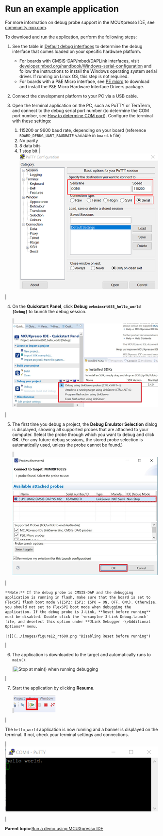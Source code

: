 # Run an example application

For more information on debug probe support in the MCUXpresso IDE, see [community.nxp.com](https://community.nxp.com/message/630901).

To download and run the application, perform the following steps:

1.  See the table in [Default debug interfaces](default_debug_interfaces.md) to determine the debug interface that comes loaded on your specific hardware platform.
    -   For boards with CMSIS-DAP/mbed/DAPLink interfaces, visit [developer.mbed.org/handbook/Windows-serial-configuration](http://developer.mbed.org/handbook/Windows-serial-configuration) and follow the instructions to install the Windows operating system serial driver. If running on Linux OS, this step is not required.
    -   For boards with a P&E Micro interface, see [PE micro](http://www.pemicro.com/support/downloads_find.cfm) to download and install the P&E Micro Hardware Interface Drivers package.
2.  Connect the development platform to your PC via a USB cable.
3.  Open the terminal application on the PC, such as PuTTY or TeraTerm, and connect to the debug serial port number \(to determine the COM port number, see [How to determine COM port](how_to_determine_com_port.md)\). Configure the terminal with these settings:

    1.  115200 or 9600 baud rate, depending on your board \(reference `BOARD_DEBUG_UART_BAUDRATE` variable in `board.h` file\)
    2.  No parity
    3.  8 data bits
    4.  1 stop bit
    |![](../images/terminal_putty_configurations.png "Terminal (PuTTY) configurations")

|

4.  On the **Quickstart Panel**, click **Debug `evkmimxrt685_hello_world [Debug]`** to launch the debug session.

    |![](../images/debug_hello_world_case_mimxrt600.jpg "Debug hello_world case")

|

5.  The first time you debug a project, the **Debug Emulator Selection** dialog is displayed, showing all supported probes that are attached to your computer. Select the probe through which you want to debug and click **OK**. \(For any future debug sessions, the stored probe selection is automatically used, unless the probe cannot be found.\)

    |![](../images/attached_probes_debug_emulator_selection_mimxrt600.jpg "Attached Probes: debug emulator selection")

|

    **Note:** If the debug probe is CMSIS-DAP and the debugging application is running in flash, make sure that the board is set to FlexSPI flash boot mode \(ISP2: ISP1: ISP0 = ON, OFF, ON\). Otherwise, you should not set to FlexSPI boot mode when debugging the application. If the debug probe is J-Link, **Reset before running** must be disabled. Double click the `<example> J-Link Debug.launch` file, and deselect this option under **JLink Debugger -\>Additional Options** menu.

    |![](../images/figure12_rt600.png "Disabling Reset before running")

|

6.  The application is downloaded to the target and automatically runs to `main()`.

    |![](../images/stop_at_main_when_running_debugging_mcuxpresso_ide.jpg "Stop at main() when running
											debugging")

|

7.  Start the application by clicking **Resume**.

    |![](../images/resume_button.png "Resume button")

|


The `hello_world` application is now running and a banner is displayed on the terminal. If not, check your terminal settings and connections.

|![](../images/hello_world_demo.png "Text display of the hello_world demo")

|

**Parent topic:**[Run a demo using MCUXpresso IDE](../topics/run_a_demo_using_mcuxpresso_ide.md)

